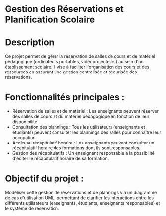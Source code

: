 # Gestion des Réservations et Planification Scolaire

# Description
Ce projet permet de gérer la réservation de salles de cours et de matériel pédagogique (ordinateurs portables, vidéoprojecteurs) au sein d'un établissement scolaire. Il vise à faciliter l'organisation des cours et des ressources en assurant une gestion centralisée et sécurisée des réservations.

# Fonctionnalités principales :

- Réservation de salles et de matériel : Les enseignants peuvent réserver des salles de cours et du matériel pédagogique en fonction de leur disponibilité.
- Consultation des plannings : Tous les utilisateurs (enseignants et étudiants) peuvent consulter les plannings des salles pour connaître leur occupation.
- Accès au récapitulatif horaire : Les enseignants peuvent consulter un récapitulatif horaire des formations dont ils sont responsables.
- Gestion des récapitulatifs : Un enseignant responsable a la possibilité d'éditer le récapitulatif horaire de sa formation.

# Objectif du projet :
Modéliser cette gestion de réservations et de plannings via un diagramme de cas d'utilisation UML, permettant de clarifier les interactions entre les différents utilisateurs (enseignants, étudiants, enseignants responsables) et le système de réservation.
